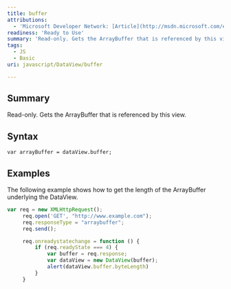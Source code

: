 ```yaml
---
title: buffer
attributions:
  - 'Microsoft Developer Network: [Article](http://msdn.microsoft.com/en-us/library/ie/br230733(v=vs.94).aspx)'
readiness: 'Ready to Use'
summary: 'Read-only. Gets the ArrayBuffer that is referenced by this view.'
tags:
  - JS
  - Basic
uri: javascript/DataView/buffer

---
```

## Summary

Read-only. Gets the ArrayBuffer that is referenced by this view.

## Syntax

    var arrayBuffer = dataView.buffer;

## Examples

The following example shows how to get the length of the ArrayBuffer underlying the DataView.

``` js
var req = new XMLHttpRequest();
     req.open('GET', "http://www.example.com");
     req.responseType = "arraybuffer";
     req.send();

     req.onreadystatechange = function () {
         if (req.readyState === 4) {
             var buffer = req.response;
             var dataView = new DataView(buffer);
             alert(dataView.buffer.byteLength)
         }
     }
```

